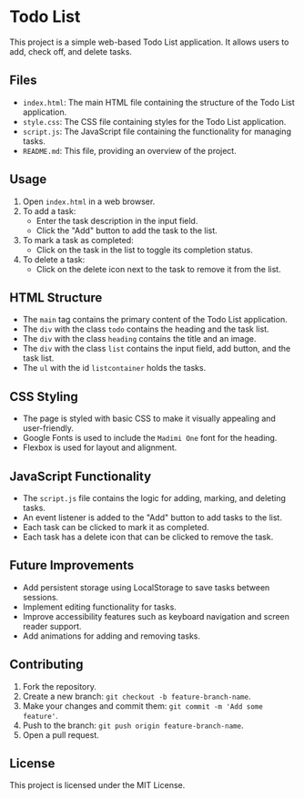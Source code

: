 # Todo List

This project is a simple web-based Todo List application. It allows users to add, check off, and delete tasks.

## Files

- `index.html`: The main HTML file containing the structure of the Todo List application.
- `style.css`: The CSS file containing styles for the Todo List application.
- `script.js`: The JavaScript file containing the functionality for managing tasks.
- `README.md`: This file, providing an overview of the project.

## Usage

1. Open `index.html` in a web browser.
2. To add a task:
   - Enter the task description in the input field.
   - Click the "Add" button to add the task to the list.
3. To mark a task as completed:
   - Click on the task in the list to toggle its completion status.
4. To delete a task:
   - Click on the delete icon next to the task to remove it from the list.

## HTML Structure

- The `main` tag contains the primary content of the Todo List application.
- The `div` with the class `todo` contains the heading and the task list.
- The `div` with the class `heading` contains the title and an image.
- The `div` with the class `list` contains the input field, add button, and the task list.
- The `ul` with the id `listcontainer` holds the tasks.

## CSS Styling

- The page is styled with basic CSS to make it visually appealing and user-friendly.
- Google Fonts is used to include the `Madimi One` font for the heading.
- Flexbox is used for layout and alignment.

## JavaScript Functionality

- The `script.js` file contains the logic for adding, marking, and deleting tasks.
- An event listener is added to the "Add" button to add tasks to the list.
- Each task can be clicked to mark it as completed.
- Each task has a delete icon that can be clicked to remove the task.

## Future Improvements

- Add persistent storage using LocalStorage to save tasks between sessions.
- Implement editing functionality for tasks.
- Improve accessibility features such as keyboard navigation and screen reader support.
- Add animations for adding and removing tasks.

## Contributing

1. Fork the repository.
2. Create a new branch: `git checkout -b feature-branch-name`.
3. Make your changes and commit them: `git commit -m 'Add some feature'`.
4. Push to the branch: `git push origin feature-branch-name`.
5. Open a pull request.

## License

This project is licensed under the MIT License.
